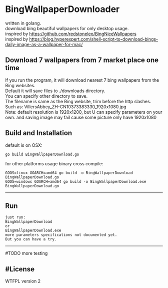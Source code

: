 
# BingWallpaperDownloader   
written in golang.   
download bing beautiful wallpapers for only desktop usage.   
inspired by https://github.com/redstoneleo/BingNiceWallpapers   
inspired by https://blog.hyperexpert.com/shell-script-to-download-bings-daily-image-as-a-wallpaper-for-mac/   

Download 7 wallpapers from 7 market place one time
------------
If you run the program, it will download nearest 7 bing wallpapers from the Bing websites.   
Default it will save files to ./downloads directory.   
You can specify other directory to save.   
The filename is same as the Bing website, trim before the http slashes.   
Such as: VillersAbbey_ZH-CN10373383330_1920x1080.jpg   
Note: default resolution is 1920x1200, but U can specify parameters on your own. and saving image may fail cause some picture only have 1920x1080    

Build and Installation
------------
default is on OSX:
```shell
go build BingWallpaperDownload.go
```
for other platforms usage binary cross compile: 
```shell
GOOS=linux GOARCH=amd64 go build -o BingWallpaperDownload BingWallpaperDownload.go  
GOOS=windows GOARCH=amd64 go build -o BingWallpaperDownload.exe BingWallpaperDownload.go
```

- - - - --
Run
------------
```shell
just run:
BingWallpaperDownload
or
BingWallpaperDownload.exe
more parameters specifications not documented yet.   
But you can have a try.   
```
- - - - --
#TODO
more testing   

#License
----------
WTFPL version 2



